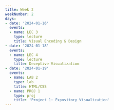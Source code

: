 ```yaml
---
title: Week 2
weekNumber: 2
days:
- date: '2024-01-16'
  events:
  - name: LEC 3
    type: lecture
    title: Visual Encoding & Design
- date: '2024-01-18'
  events:
  - name: LEC 4
    type: lecture
    title: Deceptive Visualization
- date: '2024-01-19'
  events:
  - name: LAB 2
    type: lab
    title: HTML/CSS
  - name: PROJ 1
    type: proj
    title: 'Project 1: Expository Visualization'
---
```

